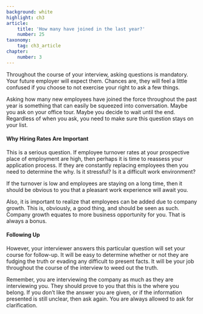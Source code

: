 ```yaml
---
background: white
highlight: ch3
article:
    title: 'How many have joined in the last year?'
    number: 25
taxonomy:
    tag: ch3_article
chapter:
    number: 3
---
```

Throughout the course of your interview, asking questions is mandatory. Your future employer will expect them. Chances are, they will feel a little confused if you choose to not exercise your right to ask a few things.

Asking how many new employees have joined the force throughout the past year is something that can easily be squeezed into conversation. Maybe you ask on your office tour. Maybe you decide to wait until the end. Regardless of when you ask, you need to make sure this question stays on your list.

#### Why Hiring Rates Are Important
This is a serious question. If employee turnover rates at your prospective place of employment are high, then perhaps it is time to reassess your application process. If they are constantly replacing employees then you need to determine the why. Is it stressful? Is it a difficult work environment?

If the turnover is low and employees are staying on a long time, then it should be obvious to you that a pleasant work experience will await you.

Also, it is important to realize that employees can be added due to company growth. This is, obviously, a good thing, and should be seen as such. Company growth equates to more business opportunity for you. That is always a bonus.

#### Following Up
However, your interviewer answers this particular question will set your course for follow-up. It will be easy to determine whether or not they are fudging the truth or evading any difficult to present facts. It will be your job throughout the course of the interview to weed out the truth.

Remember, you are interviewing the company as much as they are interviewing you. They should prove to you that this is the where you belong. If you don’t like the answer you are given, or if the information presented is still unclear, then ask again. You are always allowed to ask for clarification.